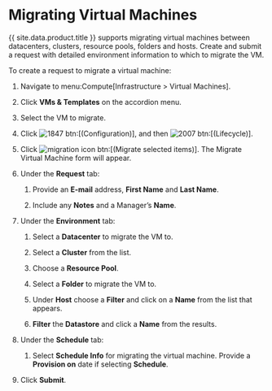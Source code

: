 # Migrating Virtual Machines

{{ site.data.product.title }} supports migrating virtual machines between datacenters,
clusters, resource pools, folders and hosts. Create and submit a request
with detailed environment information to which to migrate the VM.

To create a request to migrate a virtual machine:

1.  Navigate to menu:Compute\[Infrastructure \> Virtual Machines\].

2.  Click **VMs & Templates** on the accordion menu.

3.  Select the VM to migrate.

4.  Click ![1847](../images/1847.png) btn:\[(Configuration)\], and then
    ![2007](../images/2007.png) btn:\[(Lifecycle)\].

5.  Click ![migration icon](../images/migration_icon.png) btn:\[(Migrate
    selected items)\]. The Migrate Virtual Machine form will appear.

6.  Under the **Request** tab:

    1.  Provide an **E-mail** address, **First Name** and **Last Name**.

    2.  Include any **Notes** and a Manager’s **Name**.

7.  Under the **Environment** tab:

    1.  Select a **Datacenter** to migrate the VM to.

    2.  Select a **Cluster** from the list.

    3.  Choose a **Resource Pool**.

    4.  Select a **Folder** to migrate the VM to.

    5.  Under **Host** choose a **Filter** and click on a **Name** from
        the list that appears.

    6.  **Filter** the **Datastore** and click a **Name** from the
        results.

8.  Under the **Schedule** tab:

    1.  Select **Schedule Info** for migrating the virtual machine.
        Provide a **Provision on** date if selecting **Schedule**.

9.  Click **Submit**.
